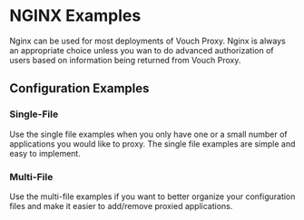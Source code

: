 # NGINX Examples

Nginx can be used for most deployments of Vouch Proxy.  Nginx is always an appropriate choice unless you wan to do advanced authorization of users based on information being returned from Vouch Proxy.

## Configuration Examples

### Single-File
Use the single file examples when you only have one or a small number of applications you would like to proxy.  The single file examples are simple and easy to implement.

### Multi-File
Use the multi-file examples if you want to better organize your configuration files and make it easier to add/remove proxied applications.